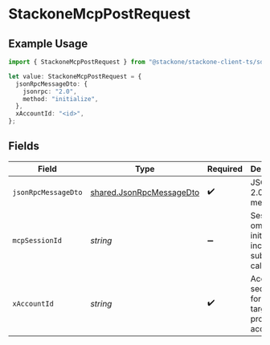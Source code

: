 # StackoneMcpPostRequest

## Example Usage

```typescript
import { StackoneMcpPostRequest } from "@stackone/stackone-client-ts/sdk/models/operations";

let value: StackoneMcpPostRequest = {
  jsonRpcMessageDto: {
    jsonrpc: "2.0",
    method: "initialize",
  },
  xAccountId: "<id>",
};
```

## Fields

| Field                                                                       | Type                                                                        | Required                                                                    | Description                                                                 |
| --------------------------------------------------------------------------- | --------------------------------------------------------------------------- | --------------------------------------------------------------------------- | --------------------------------------------------------------------------- |
| `jsonRpcMessageDto`                                                         | [shared.JsonRpcMessageDto](../../../sdk/models/shared/jsonrpcmessagedto.md) | :heavy_check_mark:                                                          | JSON-RPC 2.0 message                                                        |
| `mcpSessionId`                                                              | *string*                                                                    | :heavy_minus_sign:                                                          | Session id; omit for initialize, include for subsequent calls               |
| `xAccountId`                                                                | *string*                                                                    | :heavy_check_mark:                                                          | Account secure id for the target provider account                           |